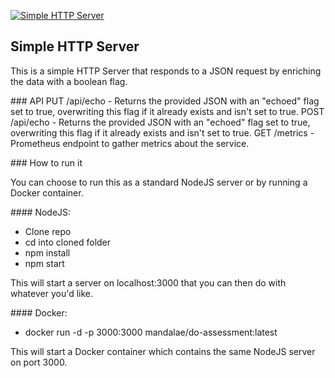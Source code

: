 [![Simple HTTP Server](https://circleci.com/gh/mandalae/http-server.svg?style=svg)](https://circleci.com/gh/mandalae/http-server)

## Simple HTTP Server

This is a simple HTTP Server that responds to a JSON request by enriching the data with a boolean flag.

### API
PUT
    /api/echo - Returns the provided JSON with an "echoed" flag set to true, overwriting this flag if it already exists and isn't set to true.
POST
    /api/echo - Returns the provided JSON with an "echoed" flag set to true, overwriting this flag if it already exists and isn't set to true.
GET
    /metrics - Prometheus endpoint to gather metrics about the service.

### How to run it

You can choose to run this as a standard NodeJS server or by running a Docker container.

#### NodeJS:
- Clone repo
- cd into cloned folder
- npm install
- npm start

This will start a server on localhost:3000 that you can then do with whatever you'd like.

#### Docker:
- docker run -d -p 3000:3000 mandalae/do-assessment:latest

This will start a Docker container which contains the same NodeJS server on port 3000.
